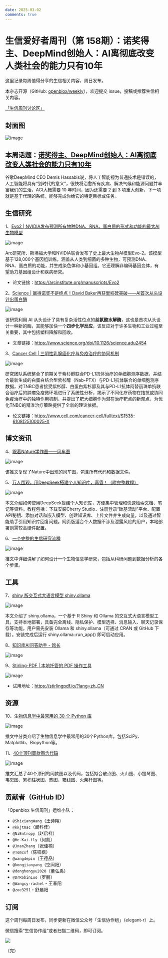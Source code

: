```yaml
---
date: 2025-03-02
comments: true
---
```

# 生信爱好者周刊（第 158期）：诺奖得主、DeepMind创始人：AI离彻底改变人类社会的能力只有10年

这里记录每周值得分享的生信相关内容，周日发布。

本杂志开源（GitHub: [openbiox/weekly](https://github.com/openbiox/weekly)），欢迎提交 issue，投稿或推荐生信相关内容。

[「生信周刊讨论区」](https://github.com/openbiox/weekly/discussions)

## 封面图

![image](https://github.com/user-attachments/assets/54152759-196e-4f57-863a-dbe8bea0dd54)


## 本周话题：[诺奖得主、DeepMind创始人：AI离彻底改变人类社会的能力只有10年](https://mp.weixin.qq.com/s/WTUYJsrOTt0djufxaqT6lA)

谷歌DeepMind CEO Demis Hassabis说，将人工智能视为普通技术是错误的，人工智能将具有“划时代的意义”，很快将治愈所有疾病、解决气候和能源问题并丰富我们的生活，AGI大概需要 10 年时间，因为还需要 2 到 3 项重大创新，下一项就是基于代理的系统，能够完成你给它的特定目标或任务。


## 生信研究

1、[Evo2 | NVIDIA发布预测所有物种DNA、RNA、蛋白质的形式和功能的最大AI生物模型](https://mp.weixin.qq.com/s/o4ECM6F-dK2PUagS8kSYbg)

![image](https://github.com/user-attachments/assets/1aecb7d1-a2b7-4f79-9e95-1a327ec35196)


Arc研究所、斯坦福大学和NVIDIA联合发布了史上最大生物AI模型Evo-2。该模型基于128,000个基因组训练，涵盖从人类到细菌的多种生物，可预测DNA、RNA、蛋白质的功能，并生成染色体和小基因组。它还理解非编码基因变体，有望助力基因组设计和疾病研究。

- 论文链接：https://arcinstitute.org/manuscripts/Evo2

2、[Science | 赢得诺奖不是终点！David Baker再获里程碑突破——AI首次从头设计出蛋白酶](https://mp.weixin.qq.com/s/yHTjbCu3uhS4AD-N4breuw)

![image](https://github.com/user-attachments/assets/294197d9-bb22-4ee0-9b47-724fdc30c0aa)


该研究利用 AI 从头设计了具有复杂活性位点的**丝氨酸水解酶**，这也是首次从头设计一种新的酶，其能够加快一个**四步化学反应**，该反应对于许多生物和工业过程至关重要，其中包括塑料降解和回收。

- 文章链接：https://www.science.org/doi/10.1126/science.adu2454

3、[Cancer Cell | 三阴性乳腺癌化疗与免疫治疗的协同机制](https://mp.weixin.qq.com/s/EQSHcae7AsliaZet24Wnng)

![image](https://github.com/user-attachments/assets/dc4efe32-8582-41a5-8183-5c5440c8ee99)


研究团队系统整合了前期关于紫杉醇联合PD-L1抗体治疗的单细胞测序数据，并结合最新生成的白蛋白结合型紫杉醇（Nab-PTX）与PD-L1抗体联合的单细胞测序数据，对TNBC患者接受紫杉醇、白蛋白紫杉醇及其与PD-L1抗体阿替丽珠单抗联合治疗后的肿瘤免疫微环境进行了系统性分析，揭示了不同化疗药物在拮抗或协同免疫治疗中的独特作用机制，并提出了肥大细胞作为潜在治疗靶点的新观点，为优化TNBC的精准治疗策略提供了全新的理论依据。

- 论文链接：https://www.cell.com/cancer-cell/fulltext/S1535-6108(25)00025-X

## 博文资讯

4、[跟着Nature学作图——风车图](https://mp.weixin.qq.com/s/B7ibmD36BbZvv81kmmyzSA)

![image](https://github.com/user-attachments/assets/6b84683c-6a4c-45be-93fc-6a7ab99588ce)


该推文复现了Nature中出现的风车图，包含所有代码和数据文件。

5、[万人围观，用DeepSeek搭建个人知识库，真香！（附完整教程）](https://mp.weixin.qq.com/s/5pHIfyGqvfvtEekjWE0F1A)

![image](https://github.com/user-attachments/assets/0a6b27f9-19ca-499d-9f81-b268b3cd03fb)


本文介绍如何使用DeepSeek搭建个人知识库，方便集中管理和快速检索文档、笔记等资料。教程包括：下载安装Cherry Studio、注册登录“硅基流动”平台、配置API秘钥、添加对话和嵌入模型、创建知识库、上传文件并生成向量，以及通过智能助手引用知识库回复问题。网页版适合个人数据不涉及泄露风险的用户，本地部署则需较高硬件配置。

6、[一个完整的生信研究流程](https://mp.weixin.qq.com/s/C7ESVU5v0p8z-5PYJDbbYg)

![image](https://github.com/user-attachments/assets/9903aedf-ebc5-420e-9bfb-0059af188ba6)


推文中详细讲解了如何设计一个生物信息学研究，包括从科研问题到数据分析的各个步骤。

## 工具

7、[shiny 版交互式大语言模型 shiny.ollama](https://mp.weixin.qq.com/s/vcqM7YNWghIgtz4hVROGZw)

![image](https://github.com/user-attachments/assets/fe83d2e2-5d9b-4b1d-884b-8b0bd72cffc5)


本文介绍了 shiny.ollama，一个基于 R Shiny 和 Ollama 的交互式大语言模型工具，支持本地部署，具备完全离线、隐私保护、模型选择、消息输入、聊天记录保存等功能。用户需先安装 Ollama 和 shiny.ollama（可通过 CRAN 或 GitHub 下载）。安装完成后运行 shiny.ollama::run_app() 即可启动应用。

8、[知识库AI问答助手 - 馆长](https://www.ncurator.com/zh)

![image](https://github.com/user-attachments/assets/531dd777-60fe-42e3-b6ca-114892741cc6)


9、[Stirling-PDF | 本地托管的 PDF 操作工具](https://github.com/Stirling-Tools/Stirling-PDF)

![image](https://github.com/user-attachments/assets/8f1dc907-3888-411d-8987-0caca01e11f4)


- 试用地址：https://stirlingpdf.io/?lang=zh_CN

## 资源

10、[生物信息学中最常用的 30 个 Python 库](https://mp.weixin.qq.com/s/Q5iOJtnlwv6ypNEMfiKJ1g)

![image](https://github.com/user-attachments/assets/45855e11-27a1-4223-b44f-ee8d4473aa5b)


推文中分类介绍了生物信息学中最常用的30个Python库，包括SciPy、Matplotlib、Biopython等。

11、[40个顶刊同款图含代码](https://mp.weixin.qq.com/s/KOj-7MAUMWR6H0VL0nVLdA)

![image](https://github.com/user-attachments/assets/aefd4ea4-c490-40ea-8a84-ad77d3db261d)


推文汇总了40个顶刊的同款图以及代码，包括拟合散点图、火山图、小提琴图、韦恩图、累积柱状图、热图、箱线图、火柴杆图等。

## 贡献者（GitHub ID）

「Openbiox 生信周刊」运维小队：

- `@ShixiangWang`（王诗翔）
- `@kkjtmac`（阚科佳）
- `@NiEntropy`（赵启祥）
- `@He-Kai-fly`（何凯）
- `@JnanZhang`（张佳楠）
- `@Tomcxf`（陈啸枫）
- `@wangdepin`（王德品）
- `@kongjianyang`（空间阳）
- `@donghongyu2020`（董弘禹）
- `@DrRobinLuo`（罗鹏）
- `@Wangcy-rachel` - 王春阳
- `@zoe3251` - 舒晨阳

## 订阅

这个周刊每周日发布，同步更新在微信公众号「生信协作组」（elegant-r）上。

微信搜索“生信协作组”或者扫描二维码，即可订阅。

![](https://cdn.nlark.com/yuque/0/2022/png/471931/1648306398708-897e7ad4-6008-40f8-9200-ddee834b09a7.png)

（完）
